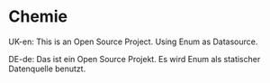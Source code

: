 # Chemie

UK-en:
This is an Open Source Project. Using Enum as Datasource.

DE-de:
Das ist ein Open Source Projekt. Es wird Enum als statischer Datenquelle benutzt.